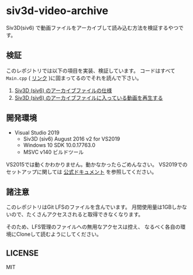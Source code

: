 # siv3d-video-archive
Siv3D(siv6) で動画ファイルをアーカイブして読み込む方法を検証するやつです。

## 検証

このレポジトリでは以下の項目を実装、検証しています。
コードはすべて `Main.cpp` ( [リンク](https://github.com/usagiga/siv3d-video-archive/blob/main/siv3d-video-archive/Main.cpp) )に固まってるのでそれを読んで下さい。

1. [Siv3D (siv6) のアーカイブファイルの仕様](./docs/01-spec-archive-file.md)
2. [Siv3D (siv6) のアーカイブファイルに入っている動画を再生する](./docs/02-video-from-archive.md)

## 開発環境

- Visual Studio 2019
    - Siv3D (siv6) August 2016 v2 for VS2019
    - Windows 10 SDK 10.0.17763.0
    - MSVC v140 ビルドツール

VS2015では動くかわかりません。動かなかったらごめんなさい。
VS2019でのセットアップに関しては [公式ドキュメント](https://github.com/Siv3D/Reference-JP/wiki/%E3%83%80%E3%82%A6%E3%83%B3%E3%83%AD%E3%83%BC%E3%83%89%E3%81%A8%E3%82%A4%E3%83%B3%E3%82%B9%E3%83%88%E3%83%BC%E3%83%AB) を参照してください。

## 諸注意

このレポジトリはGit LFSのファイルを含んでいます。
月間使用量は1GBしかないので、たくさんアクセスされると取得できなくなります。

そのため、LFS管理のファイルへの無用なアクセスは控え、
なるべく各自の環境にCloneして読むようにしてください。

## LICENSE
MIT
